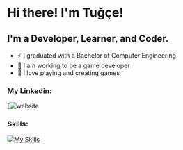 # Hi there! I'm Tuğçe!

<!-- ![Pj4t](https://user-images.githubusercontent.com/66382514/202264348-6547067a-842a-4ae1-99d0-13ab0f1d01cd.gif) -->

## I'm a Developer, Learner, and Coder.
- ⚡ I graduated with a Bachelor of Computer Engineering
- 🥅 I am working to be a game developer
- 🌱 I love playing and creating games

### My Linkedin:
[![website](https://www.linkedin.com/in/tu%C4%9F%C3%A7e-yavuz-5764321a4/)
&nbsp;&nbsp;

### Skills:
[![My Skills](https://skillicons.dev/icons?i=unity,unreal,cs,visualstudio,vscode,notion,cpp,linux,latex,py)](https://skillicons.dev)

<!-- ![Top Langs](https://github-readme-stats.vercel.app/api/top-langs/?username=MertGursimsir&layout=compact&theme=dark&exclude_repo=spotify-stats-app,stok-program) -->
